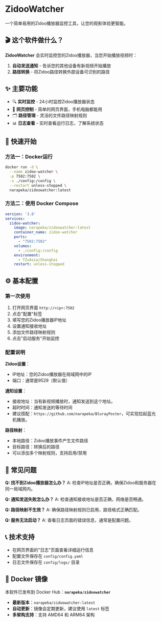 # ZidooWatcher

一个简单易用的Zidoo播放器监控工具，让您的观影体验更智能。

## 🎬 这个软件做什么？

**ZidooWatcher** 会实时监控您的Zidoo播放器，当您开始播放视频时：

1. **自动发送通知** - 告诉您的其他设备有新视频开始播放
2. **路径转换** - 将Zidoo路径转换外部设备可识别的路径

## ✨ 主要功能

- 🔍 **实时监控** - 24小时监控Zidoo播放器状态
- 📱 **网页控制** - 简单的网页界面，手机电脑都能用
- 🗂️ **路径管理** - 灵活的文件路径映射规则
- 📊 **日志查看** - 实时查看运行日志，了解系统状态

## 🚀 快速开始

### 方法一：Docker运行

   ```bash
   docker run -d \
     --name zidoo-watcher \
     -p 7502:7502 \
     -v ./config:/config \
     --restart unless-stopped \
     narapeka/zidoowatcher:latest
   ```

### 方法二：使用 Docker Compose

   ```yaml
   version: '3.8'
   services:
     zidoo-watcher:
       image: narapeka/zidoowatcher:latest
       container_name: zidoo-watcher
       ports:
         - "7502:7502"
       volumes:
         - ./config:/config
       environment:
         - TZ=Asia/Shanghai
       restart: unless-stopped
   ```

## ⚙️ 基本配置

### 第一次使用

1. 打开网页界面 `http://<ip>:7502`
2. 点击"配置"标签
3. 填写您的Zidoo播放器IP地址
4. 设置通知接收地址
5. 添加文件路径映射规则
6. 点击"启动服务"开始监控

### 配置说明

**Zidoo设置**：
- IP地址：您的Zidoo播放器在局域网中的IP
- 端口：通常是9529（默认值）

**通知设置**：
- 接收地址：当有新视频播放时，通知发送到这个地址。
- 超时时间：通知发送的等待时间
- 建议搭配：`https://github.com/narapeka/BlurayPoster`，可实现拉起蓝光机播放。

**路径映射**：
- 本地路径：Zidoo播放事件产生文件路径
- 目标路径：转换后的路径
- 可以添加多个映射规则，支持启用/禁用

## 🔧 常见问题

**Q: 找不到Zidoo播放器怎么办？**
A: 检查IP地址是否正确，确保Zidoo和服务器在同一局域网内。

**Q: 通知发送失败怎么办？**
A: 检查通知接收地址是否正确，网络是否畅通。

**Q: 路径映射不生效？**
A: 确保路径映射规则已启用，路径格式正确匹配。

**Q: 服务无法启动？**
A: 查看日志页面的错误信息，通常是配置问题。

## 📞 技术支持

- 在网页界面的"日志"页面查看详细运行信息
- 配置文件保存在 `config/config.yaml`
- 日志文件保存在 `config/logs/` 目录

## 🐳 Docker 镜像

本软件已发布到 Docker Hub：**`narapeka/zidoowatcher`**

- **最新版本**：`narapeka/zidoowatcher:latest`
- **自动更新**：镜像会定期更新，建议使用 `latest` 标签
- **多架构支持**：支持 AMD64 和 ARM64 架构

